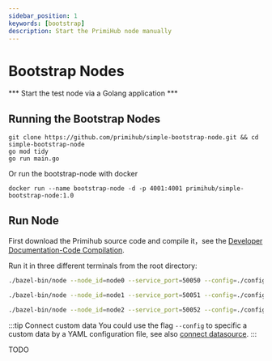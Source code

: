 ```yaml
---
sidebar_position: 1
keywords: [bootstrap]
description: Start the PrimiHub node manually
---
```


# Bootstrap Nodes

 *** Start the test node via a Golang application *** 
 
## Running the Bootstrap Nodes

```shell
git clone https://github.com/primihub/simple-bootstrap-node.git && cd simple-bootstrap-node
go mod tidy
go run main.go
```

Or run the bootstrap-node with docker
```shell
docker run --name bootstrap-node -d -p 4001:4001 primihub/simple-bootstrap-node:1.0
```

## Run Node

First download the Primihub source code and compile it，see the [Developer Documentation-Code Compilation](docs/../../developer-docs/build).

Run it in three different terminals from the root directory:

```bash
./bazel-bin/node --node_id=node0 --service_port=50050 --config=./config/node0.yaml
```

```bash
./bazel-bin/node --node_id=node1 --service_port=50051 --config=./config/node1.yaml
```

```bash
./bazel-bin/node --node_id=node2 --service_port=50052 --config=./config/node2.yaml
```

:::tip Connect custom data
You could use the flag `--config` to specific a custom data by a YAML configuration file, see also [connect datasource](docs/../connect-datasource).
:::

TODO